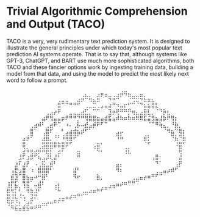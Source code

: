 # Trivial Algorithmic Comprehension and Output (TACO)

TACO is a very, very rudimentary text prediction system. It is designed to illustrate the general principles under which today's most popular text prediction AI systems operate. That is to say that, although systems like GPT-3, ChatGPT, and BART use much more sophisticated algorithms, both TACO and these fancier options work by ingesting training data, building a model from that data, and using the model to predict the most likely next word to follow a prompt. 


⠀⠀⠀⠀⠀⠀⠀⠀⠀⠀⠀⠀⠀⠀⠀⠀⠀⠀⠀⠀⡀⠀⠀⢀⣤⣀⠀⠀⢀⣴⢶⣄⠀⠀⣀⠀⠀⠀⠀⠀⠀⠀⠀⠀⠀⠀
⠀⠀⠀⠀⠀⠀⠀⠀⠀⠀⠀⠀⠀⢀⣀⣀⠀⠀⣠⡾⠛⢷⣄⣿⠁⠉⠻⠾⠛⠁⠀⠙⢛⣛⠻⣧⣤⣄⠀⠀⠀⠀⠀⠀⠀⠀
⠀⠀⠀⠀⠀⠀⠀⠀⠀⠀⠀⠀⠀⣿⠉⠉⠛⠛⠋⠀⢀⣀⣉⢀⣠⣤⣴⠛⠲⣤⡖⠋⠉⠈⠙⣦⣦⣿⣇⠀⠀⠀⠀⠀⠀⠀
⠀⠀⠀⠀⠀⠀⠀⠀⠀⠀⢀⣠⡴⠟⠀⠀⣀⣀⣀⣴⣋⡀⠉⠉⠀⠀⣹⡶⢟⠛⠛⡛⢶⣄⣠⣿⣇⡀⠈⠙⡷⣆⠀⠀⠀⠀
⠀⠀⠀⠀⠀⠀⠀⠀⠀⣴⠟⢻⣤⣤⡶⠟⠛⠛⡙⠛⢻⣿⣿⣶⣤⣾⣯⣤⠾⠷⠶⠷⠶⠿⠿⣯⣬⣻⣦⣼⡷⠟⢻⡆⠀⠀
⠀⠀⠀⠀⠀⠀⢀⣴⠾⠃⢀⣴⠟⠉⠀⠰⠄⢀⡧⠤⣞⣠⡾⠟⠋⠉⠀⠀⠀⠀⠀⠀⠀⠀⠀⠀⠈⠉⠛⢷⣄⡀⠘⣷⡀⠀
⠀⠀⠀⠀⠀⠀⣿⠁⠀⢀⣿⠏⠀⠀⠃⣠⣴⣾⣦⡾⠋⠁⠀⠀⠀⠀⠀⠀⣠⡤⠀⠀⠀⠀⠀⠀⠀⠀⠀⠀⠈⠻⣦⠉⢿⡆
⠀⠀⠀⠀⣠⡾⠋⠀⠀⣸⣿⡀⠘⠃⠸⢿⣿⠟⠁⠀⠀⠀⠀⠀⠀⠀⠀⠀⠹⠷⠀⠀⠀⠀⠀⣾⡃⠀⠀⠀⠀⠀⠙⣧⠙⣷
⠀⠀⠀⠀⣿⠀⠀⠀⠀⣻⣿⣿⣿⣷⣿⡿⠋⠀⠀⠀⠀⠀⢀⣶⠂⠀⠀⠀⠀⠀⠀⠀⠀⠀⠀⠈⠋⠀⠀⠀⠀⠀⠀⠸⣿⠋
⠀⠀⠀⠀⣼⠷⢶⣴⡾⠿⣿⡏⠀⣴⠏⠀⠀⠀⣤⠀⠀⠀⠈⠻⠆⠀⠀⠀⠀⠀⢸⣇⠀⠀⠀⠀⠀⠀⠀⠀⠀⠀⠀⠀⢿⠀
⠀⠀⠀⣸⠏⣰⡿⠋⢦⣠⡼⢇⣼⠃⠀⠀⠀⠀⠛⠀⠀⠀⠀⠀⠀⠀⠀⠀⠀⠀⠀⠀⠀⠀⠀⠀⠀⢠⣿⠂⠀⠀⠀⠀⣼⠀
⠀⠀⣰⠏⣰⡟⠀⠠⢀⣯⣀⣾⠃⠀⠀⠀⠀⠀⠀⠀⠀⠀⠀⠀⠀⠀⠀⠀⣤⡄⠀⠀⠀⠀⠀⠀⠀⠀⠙⠁⠀⠀⠀⢠⡟⠀
⠀⢠⣟⣠⣿⠀⠰⠀⣿⣿⣿⠃⠀⠀⠀⠀⠀⣼⠃⠀⠀⠀⠀⠀⠀⠀⠀⠀⠻⠆⠀⠀⠀⠀⠀⠀⠀⠀⢀⣀⣤⡴⠾⠋⠀⠀
⠀⣾⣹⠉⣿⣦⣤⠴⠒⣿⠃⠀⠀⠀⠀⠀⠀⠻⠖⠀⠀⠀⠀⣷⡀⠀⠀⠀⠀⠀⠀⠀⢀⣀⣤⡴⠶⠛⠋⠉⠀⠀⠀⠀⠀⠀
⢰⡟⣏⠀⢻⣟⠁⣀⣼⠇⠀⠀⢀⡄⠀⠀⠀⠀⠀⠀⠀⠀⠀⠀⠀⠀⢀⣀⣤⡴⠶⠛⠛⠉⠀⠀⠀⠀⠀⠀⠀⠀⠀⠀⠀⠀
⣾⢷⡋⠇⠈⢿⣦⣰⠏⠀⠀⠀⠘⠧⠀⠀⠀⠀⠀⢀⣀⣠⣤⠶⠞⠛⠉⠉⠀⠀⠀⠀⠀⠀⠀⠀⠀⠀⠀⠀⠀⠀⠀⠀⠀⠀
⣿⢸⣇⠸⢢⠀⣹⡟⠀⠀⠀⠀⠀⢀⣀⣤⡴⠶⠛⠋⠉⠀⠀⠀⠀⠀⠀⠀⠀⠀⠀⠀⠀⠀⠀⠀⠀⠀⠀⠀⠀⠀⠀⠀⠀⠀
⢻⣟⢘⡆⢈⣴⠏⢀⣀⣤⡴⠶⠛⠋⠉⠀⠀⠀⠀⠀⠀⠀⠀⠀⠀⠀⠀⠀⠀⠀⠀⠀⠀⠀⠀⠀⠀⠀⠀⠀⠀⠀⠀⠀⠀⠀
⠀⠙⠷⠶⠿⠷⠛⠋⠉⠀⠀⠀⠀⠀⠀⠀⠀⠀⠀⠀⠀⠀⠀⠀⠀⠀⠀⠀⠀⠀⠀⠀⠀⠀⠀⠀⠀⠀⠀⠀⠀⠀⠀⠀⠀⠀
⠀⠀⠀⠀⠀⠀⠀⠀⠀⠀⠀⠀⠀⠀⠀⠀⠀⠀⠀⠀⠀⠀⠀⠀⠀